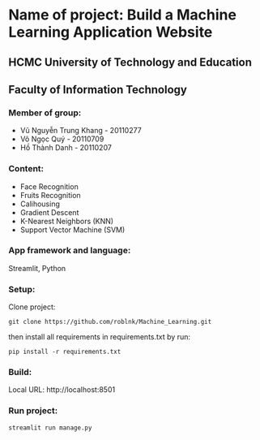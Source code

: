 # Name of project: Build a Machine Learning Application Website 
## HCMC University of Technology and Education 
## Faculty of Information Technology
### Member of group:

- Vũ Nguyễn Trung Khang - 20110277
- Võ Ngọc Quý - 20110709
- Hồ Thành Danh - 20110207

### Content:
- Face Recognition
- Fruits Recognition
- Calihousing
- Gradient Descent
- K-Nearest Neighbors (KNN)
- Support Vector Machine (SVM)

### App framework and language:
Streamlit, Python
### Setup:
Clone project: 

    git clone https://github.com/roblnk/Machine_Learning.git
then install all requirements in requirements.txt by run:

    pip install -r requirements.txt

### Build:
Local URL: http://localhost:8501

### Run project:
    streamlit run manage.py

